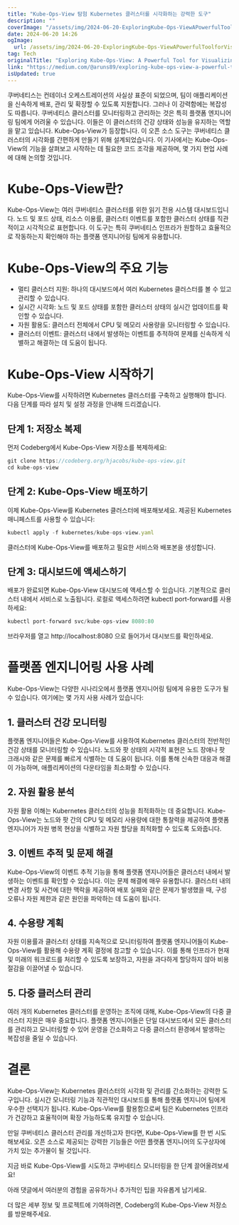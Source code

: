 ```yaml
---
title: "Kube-Ops-View 탐험 Kubernetes 클러스터를 시각화하는 강력한 도구"
description: ""
coverImage: "/assets/img/2024-06-20-ExploringKube-Ops-ViewAPowerfulToolforVisualizingKubernetesClusters_0.png"
date: 2024-06-20 14:26
ogImage: 
  url: /assets/img/2024-06-20-ExploringKube-Ops-ViewAPowerfulToolforVisualizingKubernetesClusters_0.png
tag: Tech
originalTitle: "Exploring Kube-Ops-View: A Powerful Tool for Visualizing Kubernetes Clusters"
link: "https://medium.com/@aruns89/exploring-kube-ops-view-a-powerful-tool-for-visualizing-kubernetes-clusters-024c1e3dc014"
isUpdated: true
---
```






쿠버네티스는 컨테이너 오케스트레이션의 사실상 표준이 되었으며, 팀이 애플리케이션을 신속하게 배포, 관리 및 확장할 수 있도록 지원합니다. 그러나 이 강력함에는 복잡성도 따릅니다. 쿠버네티스 클러스터를 모니터링하고 관리하는 것은 특히 플랫폼 엔지니어링 팀에게 어려울 수 있습니다. 이들은 이 클러스터의 건강 상태와 성능을 유지하는 역할을 맡고 있습니다. Kube-Ops-View가 등장합니다. 이 오픈 소스 도구는 쿠버네티스 클러스터의 시각화를 간편하게 만들기 위해 설계되었습니다. 이 기사에서는 Kube-Ops-View의 기능을 살펴보고 시작하는 데 필요한 코드 조각을 제공하며, 몇 가지 현업 사례에 대해 논의할 것입니다.

# Kube-Ops-View란?

Kube-Ops-View는 여러 쿠버네티스 클러스터를 위한 읽기 전용 시스템 대시보드입니다. 노드 및 포드 상태, 리소스 이용률, 클러스터 이벤트를 포함한 클러스터 상태를 직관적이고 시각적으로 표현합니다. 이 도구는 특히 쿠버네티스 인프라가 원할하고 효율적으로 작동하는지 확인해야 하는 플랫폼 엔지니어링 팀에게 유용합니다.

# Kube-Ops-View의 주요 기능

<div class="content-ad"></div>

- 멀티 클러스터 지원: 하나의 대시보드에서 여러 Kubernetes 클러스터를 볼 수 있고 관리할 수 있습니다.
- 실시간 시각화: 노드 및 포드 상태를 포함한 클러스터 상태의 실시간 업데이트를 확인할 수 있습니다.
- 자원 활용도: 클러스터 전체에서 CPU 및 메모리 사용량을 모니터링할 수 있습니다.
- 클러스터 이벤트: 클러스터 내에서 발생하는 이벤트를 추적하여 문제를 신속하게 식별하고 해결하는 데 도움이 됩니다.

# Kube-Ops-View 시작하기

Kube-Ops-View를 시작하려면 Kubernetes 클러스터를 구축하고 실행해야 합니다. 다음 단계를 따라 설치 및 설정 과정을 안내해 드리겠습니다.

## 단계 1: 저장소 복제

<div class="content-ad"></div>

먼저 Codeberg에서 Kube-Ops-View 저장소를 복제하세요:

```js
git clone https://codeberg.org/hjacobs/kube-ops-view.git
cd kube-ops-view
```

## 단계 2: Kube-Ops-View 배포하기

이제 Kube-Ops-View를 Kubernetes 클러스터에 배포해보세요. 제공된 Kubernetes 매니페스트를 사용할 수 있습니다:

<div class="content-ad"></div>

```js
kubectl apply -f kubernetes/kube-ops-view.yaml
```

클러스터에 Kube-Ops-View를 배포하고 필요한 서비스와 배포본을 생성합니다.

## 단계 3: 대시보드에 액세스하기

배포가 완료되면 Kube-Ops-View 대시보드에 액세스할 수 있습니다. 기본적으로 클러스터 내에서 서비스로 노출됩니다. 로컬로 액세스하려면 kubectl port-forward를 사용하세요:

<div class="content-ad"></div>

```js
kubectl port-forward svc/kube-ops-view 8080:80
```

브라우저를 열고 http://localhost:8080 으로 들어가서 대시보드를 확인하세요.

# 플랫폼 엔지니어링 사용 사례

Kube-Ops-View는 다양한 시나리오에서 플랫폼 엔지니어링 팀에게 유용한 도구가 될 수 있습니다. 여기에는 몇 가지 사용 사례가 있습니다:

<div class="content-ad"></div>

## 1. 클러스터 건강 모니터링

플랫폼 엔지니어들은 Kube-Ops-View를 사용하여 Kubernetes 클러스터의 전반적인 건강 상태를 모니터링할 수 있습니다. 노드와 팟 상태의 시각적 표현은 노드 장애나 팟 크래시와 같은 문제를 빠르게 식별하는 데 도움이 됩니다. 이를 통해 신속한 대응과 해결이 가능하며, 애플리케이션의 다운타임을 최소화할 수 있습니다.

## 2. 자원 활용 분석

자원 활용 이해는 Kubernetes 클러스터의 성능을 최적화하는 데 중요합니다. Kube-Ops-View는 노드와 팟 간의 CPU 및 메모리 사용량에 대한 통찰력을 제공하여 플랫폼 엔지니어가 자원 병목 현상을 식별하고 자원 할당을 최적화할 수 있도록 도와줍니다.

<div class="content-ad"></div>

## 3. 이벤트 추적 및 문제 해결

Kube-Ops-View의 이벤트 추적 기능을 통해 플랫폼 엔지니어들은 클러스터 내에서 발생하는 이벤트를 확인할 수 있습니다. 이는 문제 해결에 매우 유용합니다. 클러스터 내의 변경 사항 및 사건에 대한 맥락을 제공하여 배포 실패와 같은 문제가 발생했을 때, 구성 오류나 자원 제한과 같은 원인을 파악하는 데 도움이 됩니다.

## 4. 수용량 계획

자원 이용률과 클러스터 상태를 지속적으로 모니터링하여 플랫폼 엔지니어들이 Kube-Ops-View를 활용해 수용량 계획 결정에 참고할 수 있습니다. 이를 통해 인프라가 현재 및 미래의 워크로드를 처리할 수 있도록 보장하고, 자원을 과다하게 할당하지 않아 비용 절감을 이끌어낼 수 있습니다.

<div class="content-ad"></div>

## 5. 다중 클러스터 관리

여러 개의 Kubernetes 클러스터를 운영하는 조직에 대해, Kube-Ops-View의 다중 클러스터 지원은 매우 중요합니다. 플랫폼 엔지니어들은 단일 대시보드에서 모든 클러스터를 관리하고 모니터링할 수 있어 운영을 간소화하고 다중 클러스터 환경에서 발생하는 복잡성을 줄일 수 있습니다.

# 결론

Kube-Ops-View는 Kubernetes 클러스터의 시각화 및 관리를 간소화하는 강력한 도구입니다. 실시간 모니터링 기능과 직관적인 대시보드를 통해 플랫폼 엔지니어 팀에게 우수한 선택지가 됩니다. Kube-Ops-View를 활용함으로써 팀은 Kubernetes 인프라가 건강하고 효율적이며 확장 가능하도록 유지할 수 있습니다.

<div class="content-ad"></div>

만일 쿠버네티스 클러스터 관리를 개선하고자 한다면, Kube-Ops-View를 한 번 시도해보세요. 오픈 소스로 제공되는 강력한 기능들은 어떤 플랫폼 엔지니어의 도구상자에 가치 있는 추가물이 될 것입니다.

지금 바로 Kube-Ops-View를 시도하고 쿠버네티스 모니터링을 한 단계 끌어올려보세요!

아래 댓글에서 여러분의 경험을 공유하거나 추가적인 팁을 자유롭게 남기세요.

더 많은 세부 정보 및 프로젝트에 기여하려면, Codeberg의 Kube-Ops-View 저장소를 방문해주세요.